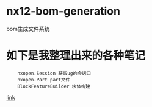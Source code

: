 # nx12-bom-generation
bom生成文件系统

# 如下是我整理出来的各种笔记

```text
    nxopen.Session 获取ug的会话口
    nxopen.Part part文件
    BlockFeatureBuilder 块体构建
```


[link](https://blog.csdn.net/weixin_50805145/category_12494429.html)